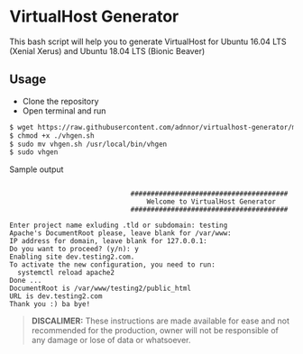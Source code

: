 # VirtualHost Generator

This bash script will help you to generate VirtualHost for Ubuntu 16.04 LTS (Xenial Xerus) and Ubuntu 18.04 LTS (Bionic Beaver)

## Usage
- Clone the repository
- Open terminal and run
```bash
$ wget https://raw.githubusercontent.com/adnnor/virtualhost-generator/master/vhgen.sh
$ chmod +x ./vhgen.sh
$ sudo mv vhgen.sh /usr/local/bin/vhgen
$ sudo vhgen
```
Sample output
```text

                              #######################################
                                  Welcome to VirtualHost Generator
                              #######################################

Enter project name exluding .tld or subdomain: testing
Apache's DocumentRoot please, leave blank for /var/www: 
IP address for domain, leave blank for 127.0.0.1: 
Do you want to proceed? (y/n): y
Enabling site dev.testing2.com.
To activate the new configuration, you need to run:
  systemctl reload apache2
Done ...
DocumentRoot is /var/www/testing2/public_html
URL is dev.testing2.com
Thank you :) ba bye!
```

> **DISCALIMER:** These instructions are made available for ease and not recommended for the production, owner will not be responsible of any damage or lose of data or whatsoever.
